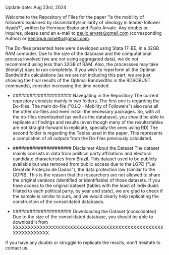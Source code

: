 Update date: Aug 23rd, 2024

Welcome to the Repository of Files for the paper "Is the mobility of followers explained by dissimilarity/similarity of ideology in leader-follower dyads?", written by Henrique Brabo and Paulo Arvate.
Any doubts or inquires, please send an e-mail to paulo.arvate@gmail.com (corresponding Author) or henrique.minetto@gmail.com.

The Do-files presented here were developed using Stata 17-BE, in a 32GB RAM computer. Due to the size of the database and the computational process involved (we are not using aggregated data), we do not recommend using less than 32GB of RAM. Also, the processses may take (literally) days to run completely. If you wish to reperform all the Optimal Bandwidths calculations (as we are not including this part, we are just showing the final results of the Optimal Bandwidths in the RDROBUST commands), consider increasing the time needed. 

* ##################### Navegating in the Repository
The current repository consists mainly in two folders. The first one is regarding the Do-files. The main do-file ("0.LQ - Mobility of Followers") also runs all the other do-files and even install the necessary packages.
So, with all the do-files downloaded (as well as the database), you should be able to replicate all findings and results (even though many of the results/tables are not straight-forward to replicate, specially the ones using RD)
The second folder is regarding the Tables used in the paper. This represents a compilation of all outputs from the Do-files previously calculated.

* ##################### Disclaimer About the Dataset
The dataset mainly consists in data from political party affiliations and electoral candidate characteristcs from Brazil. This dataset used to be publicly available but was removed from public access due to the LGPD ("Lei Geral de Proteção de Dados"), the data protection law (similar to the GDPR). This is the reason that the researchers are not allowed to share the original versions (identified or identifiable) of those datasets.
If you have access to the original dataset (tables with the least of individuals filiated to each political party, by year and state), we are glad to check if the sample is similar to ours, and we would clearly help replicating the construction of the consolidated databases.

* ##################### Downloading the Dataset (consolidated)
Due to the size of the consolidated database, you should be able to download it from XXXXXXXXXXXXXXXXXXXXXXXXXXXXXXXXXXXXXXXXXXXXXXXXXXXXXXXXXXXXXX.

If you have any doubts or struggle to replicate the results, don't hesitate to contact us.
